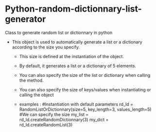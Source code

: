 # Python-random-dictionnary-list-generator
Class to generate random list or dictionnary in python


-  This object is used to automatically generate a list or a dictionary according to the size you specify.
    -   This size is defined at the instantiation of the object.
    -   By default, it generates a list or a dictionary of 5 elements.
    -   You can also specify the size of the list or dictionary when calling the method.
    -   You can also specify the size of keys/values when instantiating or calling the object
        

    -   examples : 
            #Instantiation with default parameters
            rd_ld = RandomListOrDictionnary(size=5, key_length=3, values_length=5)
            #We can specify the size
            my_list = rd_ld.createRandomDictionnary(3)
            my_dict = rd_ld.createRandomList(3)